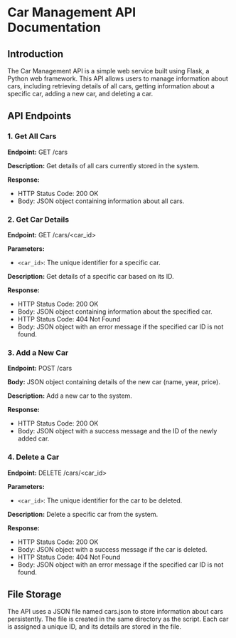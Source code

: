 # Car Management API Documentation

## Introduction

The Car Management API is a simple web service built using Flask, a Python web framework. This API allows users to manage information about cars, including retrieving details of all cars, getting information about a specific car, adding a new car, and deleting a car.

## API Endpoints

### 1. Get All Cars

**Endpoint:**
GET /cars


**Description:**
Get details of all cars currently stored in the system.

**Response:**
- HTTP Status Code: 200 OK
- Body: JSON object containing information about all cars.

### 2. Get Car Details

**Endpoint:**
GET /cars/<car_id>


**Parameters:**
- `<car_id>`: The unique identifier for a specific car.

**Description:**
Get details of a specific car based on its ID.

**Response:**
- HTTP Status Code: 200 OK
- Body: JSON object containing information about the specified car.
- HTTP Status Code: 404 Not Found
- Body: JSON object with an error message if the specified car ID is not found.

### 3. Add a New Car

**Endpoint:**
POST /cars


**Body:**
JSON object containing details of the new car (name, year, price).

**Description:**
Add a new car to the system.

**Response:**
- HTTP Status Code: 200 OK
- Body: JSON object with a success message and the ID of the newly added car.

### 4. Delete a Car

**Endpoint:**
DELETE /cars/<car_id>


**Parameters:**
- `<car_id>`: The unique identifier for the car to be deleted.

**Description:**
Delete a specific car from the system.

**Response:**
- HTTP Status Code: 200 OK
- Body: JSON object with a success message if the car is deleted.
- HTTP Status Code: 404 Not Found
- Body: JSON object with an error message if the specified car ID is not found.

## File Storage

The API uses a JSON file named cars.json to store information about cars persistently. The file is created in the same directory as the script. Each car is assigned a unique ID, and its details are stored in the file.

